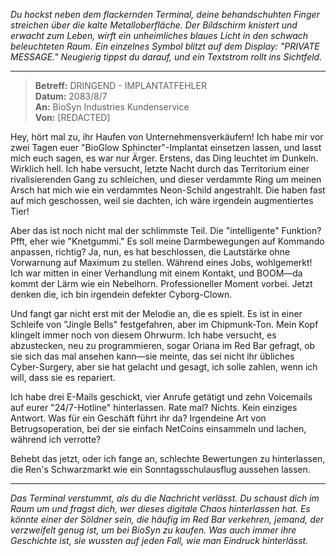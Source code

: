 _Du hockst neben dem flackernden Terminal, deine behandschuhten Finger streichen über die kalte Metalloberfläche. Der Bildschirm knistert und erwacht zum Leben, wirft ein unheimliches blaues Licht in den schwach beleuchteten Raum. Ein einzelnes Symbol blitzt auf dem Display: "PRIVATE MESSAGE." Neugierig tippst du darauf, und ein Textstrom rollt ins Sichtfeld._

---

> **Betreff:** DRINGEND - IMPLANTATFEHLER  
> **Datum:** 2083/8/7  
> **An:** BioSyn Industries Kundenservice  
> **Von:** [REDACTED]

Hey, hört mal zu, ihr Haufen von Unternehmensverkäufern! Ich habe mir vor zwei Tagen euer "BioGlow Sphincter"-Implantat einsetzen lassen, und lasst mich euch sagen, es war nur Ärger. Erstens, das Ding leuchtet im Dunkeln. Wirklich hell. Ich habe versucht, letzte Nacht durch das Territorium einer rivalisierenden Gang zu schleichen, und dieser verdammte Ring um meinen Arsch hat mich wie ein verdammtes Neon-Schild angestrahlt. Die haben fast auf mich geschossen, weil sie dachten, ich wäre irgendein augmentiertes Tier!

Aber das ist noch nicht mal der schlimmste Teil. Die "intelligente" Funktion? Pfft, eher wie "Knetgummi." Es soll meine Darmbewegungen auf Kommando anpassen, richtig? Ja, nun, es hat beschlossen, die Lautstärke ohne Vorwarnung auf Maximum zu stellen. Während eines Jobs, wohlgemerkt! Ich war mitten in einer Verhandlung mit einem Kontakt, und BOOM—da kommt der Lärm wie ein Nebelhorn. Professioneller Moment vorbei. Jetzt denken die, ich bin irgendein defekter Cyborg-Clown.

Und fangt gar nicht erst mit der Melodie an, die es spielt. Es ist in einer Schleife von "Jingle Bells" festgefahren, aber im Chipmunk-Ton. Mein Kopf klingelt immer noch von diesem Ohrwurm. Ich habe versucht, es abzustecken, neu zu programmieren, sogar Oriana im Red Bar gefragt, ob sie sich das mal ansehen kann—sie meinte, das sei nicht ihr übliches Cyber-Surgery, aber sie hat gelacht und gesagt, ich solle zahlen, wenn ich will, dass sie es repariert.

Ich habe drei E-Mails geschickt, vier Anrufe getätigt und zehn Voicemails auf eurer "24/7-Hotline" hinterlassen. Rate mal? Nichts. Kein einziges Antwort. Was für ein Geschäft führt ihr da? Irgendeine Art von Betrugsoperation, bei der sie einfach NetCoins einsammeln und lachen, während ich verrotte?

Behebt das jetzt, oder ich fange an, schlechte Bewertungen zu hinterlassen, die Ren's Schwarzmarkt wie ein Sonntagsschulausflug aussehen lassen.

---

_Das Terminal verstummt, als du die Nachricht verlässt. Du schaust dich im Raum um und fragst dich, wer dieses digitale Chaos hinterlassen hat. Es könnte einer der Söldner sein, die häufig im Red Bar verkehren, jemand, der verzweifelt genug ist, um bei BioSyn zu kaufen. Was auch immer ihre Geschichte ist, sie wussten auf jeden Fall, wie man Eindruck hinterlässt._
